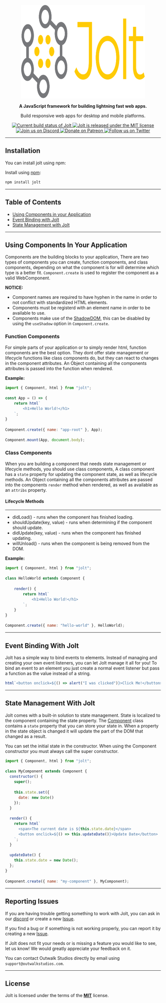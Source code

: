<div align="center">
    <img src="https://raw.githubusercontent.com/OutwalkStudios/jolt/master/resources/jolt-logo.svg" alt="Jolt" width="400px" height="300px" />
</div>

<div align="center">
    <p><strong>A JavaScript framework for building lightning fast web apps.</strong></p>
    <p>Build responsive web apps for desktop and mobile platforms.</p>
    <a href="#">
        <img src="https://github.com/OutwalkStudios/jolt/workflows/build/badge.svg" alt="Current build status of Jolt">
    </a>
    <a href="https://github.com/OutwalkStudios/jolt/blob/master/LICENSE">
        <img src="https://img.shields.io/badge/license-MIT-blue.svg" alt="Jolt is released under the MIT license">
    </a>
    <a href="https://discord.gg/jMQHZkG">
        <img src="https://img.shields.io/badge/chat-on%20discord-7289da.svg" alt="Join us on Discord">
    </a>
    <a href="https://www.patreon.com/outwalkstudios">
        <img src="https://img.shields.io/badge/patreon-donate-green.svg" alt="Donate on Patreon">
    </a>
    <a href="https://twitter.com/OutwalkStudios">
        <img src="https://img.shields.io/badge/follow-on%20twitter-4AA1EC.svg" alt="Follow us on Twitter">
    </a>
</div>

---

## Installation

You can install jolt using npm:

Install using [npm](https://www.npmjs.com/package/jolt):
```bash
npm install jolt
```

---

 Table of Contents
-----------------
- [Using Components in your Application](#using-components-in-your-application)
- [Event Binding with Jolt](#event-binding-with-jolt)
- [State Management with Jolt](#state-management-with-jolt)

---

## Using Components In Your Application

Components are the building blocks to your application, There are two types of components you can create, function components, and class components, depending on what the component is for will determine which type is a better fit. `Component.create` is used to register the component as a valid WebComponent.

<strong>NOTICE:</strong> 
- Component names are required to have hyphen in the name in order to not conflict with standardized HTML elements.
- Components must be registerd with an element name in order to be available to use.
- Components make use of the [ShadowDOM](https://developer.mozilla.org/en-US/docs/Web/Web_Components/Using_shadow_DOM), this can be disabled by using the `useShadow` option in `Component.create`.

### Function Components

For simple parts of your application or to simply render html, function components are the best option. They dont offer state management or lifecycle functions like class components do, but they can react to changes in the component attributes. An Object containing all the components attributes is passed into the function when rendered.

**Example:**
```js
import { Component, html } from "jolt";

const App = () => {
    return html`
        <h1>Hello World!</h1>
    `;
}

Component.create({ name: "app-root" }, App);

Component.mount(App, document.body);
```

### Class Components

When you are building a component that needs state management or lifecycle methods, you should use class components, A class component has a `state` property for updating the component state, as well as lifecycle methods. An Object containing all the components attributes are passed into the components `render` method when rendered, as well as available as an `attribs` property.

#### Lifecycle Methods
-----------------
- didLoad() - runs when the component has finished loading.
- shouldUpdate(key, value) - runs when determining if the component should update.
- didUpdate(key, value) - runs when the component has finished updating.
- willUnload() - runs when the component is being removed from the DOM.

**Example:**
```js
import { Component, html } from "jolt";

class HelloWorld extends Component {

    render() {
        return html`
            <h1>Hello World!</h1>
        `;
    }
}

Component.create({ name: "hello-world" }, HelloWorld);
```

---

## Event Binding With Jolt

Jolt has a simple way to bind events to elements. Instead of managing and creating your own event listeners, you can let Jolt manage it all for you! To bind an event to an element you just create a normal event listener but pass a function as the value instead of a string.

```js
html`<button onclick=${() => alert("I was clicked")}>Click Me!</button>`
```

---

## State Management With Jolt

Jolt comes with a built-in solution to state management. State is localized to the component containing the state property. The [Component](#class-components) class contains a `state` property that you can store your state in. When a property in the state object is changed it will update the part of the DOM that changed as a result.

You can set the initial state in the constructor. When using the Component constructor you must always call the super constructor.

```js
import { Component, html } from "jolt";

class MyComponent extends Component {
  constructor() {
    super();

    this.state.set({
      date: new Date()
    });
  }

  render() {
    return html`
      <span>The current date is ${this.state.date}</span>
      <button onclick=${() => this.updateDate()}>Update Date</button>
    `;
  }

  updateDate() {
    this.state.date = new Date();
  };
}

Component.create({ name: "my-component" }, MyComponent);
```

---

## Reporting Issues

If you are having trouble getting something to work with Jolt, you can ask in our [discord](https://discord.gg/jMQHZkG) or create a new [Issue](https://github.com/OutwalkStudios/jolt/issues).

If you find a bug or if something is not working properly, you can report it by creating a new [Issue](https://github.com/OutwalkStudios/jolt/issues).

If Jolt does not fit your needs or is missing a feature you would like to see, let us know! We would greatly appreciate your feedback on it.

You can contact Outwalk Studios directly by email using `support@outwalkstudios.com`.

---

## License

Jolt is licensed under the terms of the [**MIT**](https://github.com/OutwalkStudios/jolt/blob/master/LICENSE) license.